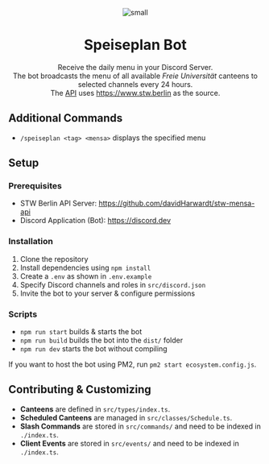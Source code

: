 <div align="center">

![small](https://github.com/ppauel/speiseplan-bot/assets/82803315/95e67491-769f-46b6-b146-0dbd16727b79)
  
# Speiseplan Bot

Receive the daily menu in your Discord Server. \
The bot broadcasts the menu of all available *Freie Universität* canteens to selected channels every 24 hours. \
The [API](https://github.com/davidHarwardt/stw-mensa-api) uses https://www.stw.berlin as the source.

</div>

## Additional Commands
* `/speiseplan <tag> <mensa>` displays the specified menu

## Setup

### Prerequisites
* STW Berlin API Server: https://github.com/davidHarwardt/stw-mensa-api
* Discord Application (Bot): https://discord.dev

### Installation

1. Clone the repository
2. Install dependencies using `npm install`
3. Create a `.env` as shown in `.env.example`
4. Specify Discord channels and roles in `src/discord.json`
5. Invite the bot to your server & configure permissions

### Scripts
* `npm run start` builds & starts the bot
* `npm run build` builds the bot into the `dist/` folder
* `npm run dev` starts the bot without compiling

If you want to host the bot using PM2, run `pm2 start ecosystem.config.js`.

## Contributing & Customizing
* **Canteens** are defined in `src/types/index.ts`.
* **Scheduled Canteens** are managed in `src/classes/Schedule.ts`.
* **Slash Commands** are stored in `src/commands/` and need to be indexed in `./index.ts`.
* **Client Events** are stored in `src/events/` and need to be indexed in `./index.ts`.
